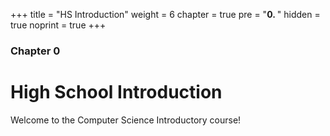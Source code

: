 +++
title = "HS Introduction"
weight = 6
chapter = true
pre = "<b>0. </b>"
hidden = true
noprint = true
+++

### Chapter 0

# High School Introduction

Welcome to the Computer Science Introductory course!
